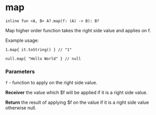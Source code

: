 # map

`inline fun <A, B> A?.map(f: (A) -> B): B?`

Map higher order function takes the right side value and applies on f.

Example usage:

```
1.map{ it.toString() } // "1"
```

```
null.map{ "Hello World" } // null
```

### Parameters

`f` - function to apply on the right side value.

**Receiver**
the value which $f will be applied if it is a right side value.

**Return**
the result of applying $f on the value if it is a right side value otherwise null.


